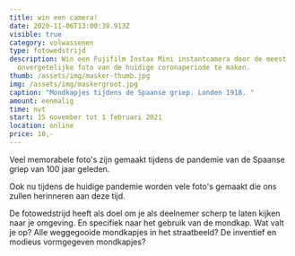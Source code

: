 ```yaml
---
title: win een camera!
date: 2020-11-06T13:00:39.913Z
visible: true
category: volwassenen
type: fotowedstrijd
description: Win een Fujifilm Instax Mini instantcamera door de meest
  onvergetelijke foto van de huidige coronaperiode te maken.
thumb: /assets/img/masker-thumb.jpg
img: /assets/img/maskergroot.jpg
caption: "Mondkapjes tijdens de Spaanse griep. Londen 1918. "
amount: eenmalig
time: nvt
start: 15 november tot 1 februari 2021
location: online
price: 10,-
---
```

Veel memorabele foto's zijn gemaakt tijdens de pandemie van de Spaanse griep van 100 jaar geleden.

Ook nu tijdens de huidige pandemie worden vele foto's gemaakt die ons zullen herinneren aan deze tijd.

De fotowedstrijd heeft als doel om je als deelnemer scherp te laten kijken naar je omgeving. En specifiek naar het gebruik van de mondkap. Wat valt je op? Alle weggegooide mondkapjes in het straatbeeld? De inventief en modieus vormgegeven mondkapjes?